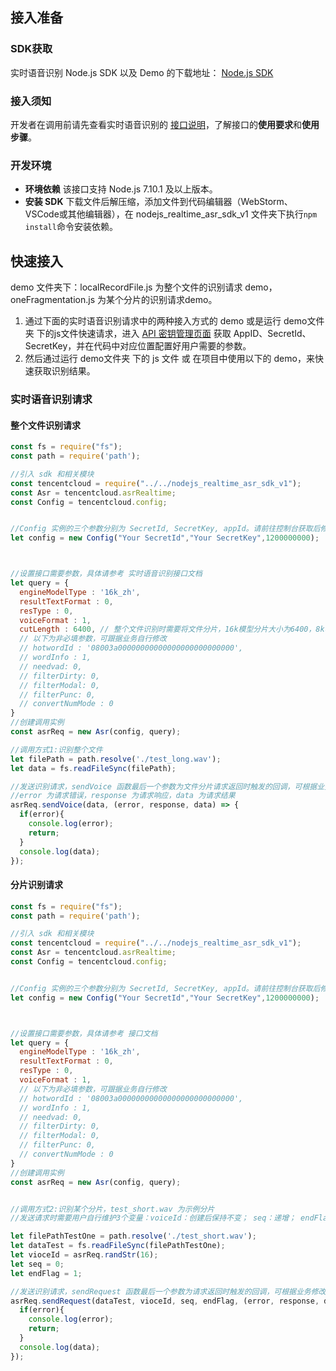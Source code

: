 ## 接入准备
### SDK获取
实时语音识别 Node.js SDK 以及 Demo 的下载地址： [Node.js SDK](https://sdk-1300466766.cos.ap-shanghai.myqcloud.com/realtime/nodejs_realtime_asr_sdk_v1.zip) 
### 接入须知
开发者在调用前请先查看实时语音识别的 [接口说明](https://cloud.tencent.com/document/product/1093/37138)，了解接口的**使用要求**和**使用步骤**。
### 开发环境
- **环境依赖**
该接口支持 Node.js 7.10.1 及以上版本。
- **安装 SDK**
下载文件后解压缩，添加文件到代码编辑器（WebStorm、VSCode或其他编辑器），在 nodejs_realtime_asr_sdk_v1 文件夹下执行`npm install`命令安装依赖。

## 快速接入
demo 文件夹下：localRecordFile.js 为整个文件的识别请求 demo，oneFragmentation.js 为某个分片的识别请求demo。
1. 通过下面的实时语音识别请求中的两种接入方式的 demo 或是运行 demo文件夹 下的js文件快速请求，进入 [API 密钥管理页面](https://console.cloud.tencent.com/cam/capi) 获取 AppID、SecretId、SecretKey，并在代码中对应位置配置好用户需要的参数。
2. 然后通过运行 demo文件夹 下的 js 文件 或 在项目中使用以下的 demo，来快速获取识别结果。


### 实时语音识别请求

#### 整个文件识别请求
``` js
const fs = require("fs");
const path = require('path');

//引入 sdk 和相关模块
const tencentcloud = require("../../nodejs_realtime_asr_sdk_v1");
const Asr = tencentcloud.asrRealtime;
const Config = tencentcloud.config;


//Config 实例的三个参数分别为 SecretId, SecretKey, appId。请前往控制台获取后修改下方参数
let config = new Config("Your SecretId","Your SecretKey",1200000000);



//设置接口需要参数，具体请参考 实时语音识别接口文档
let query = {
  engineModelType : '16k_zh',
  resultTextFormat : 0,
  resType : 0,
  voiceFormat : 1,
  cutLength : 6400, // 整个文件识别时需要将文件分片，16k模型分片大小为6400，8k模型分片大小为3200
  // 以下为非必填参数，可跟据业务自行修改
  // hotwordId : '08003a00000000000000000000000000',
  // wordInfo : 1,
  // needvad: 0,
  // filterDirty: 0,
  // filterModal: 0,
  // filterPunc: 0,
  // convertNumMode : 0
}
//创建调用实例
const asrReq = new Asr(config, query);

//调用方式1:识别整个文件
let filePath = path.resolve('./test_long.wav');
let data = fs.readFileSync(filePath);

//发送识别请求，sendVoice 函数最后一个参数为文件分片请求返回时触发的回调，可根据业务修改
//error 为请求错误，response 为请求响应，data 为请求结果
asrReq.sendVoice(data, (error, response, data) => {
  if(error){
    console.log(error);
    return;
  }
  console.log(data);
});

```
#### 分片识别请求

``` js
const fs = require("fs");
const path = require('path');

//引入 sdk 和相关模块
const tencentcloud = require("../../nodejs_realtime_asr_sdk_v1");
const Asr = tencentcloud.asrRealtime;
const Config = tencentcloud.config;


//Config 实例的三个参数分别为 SecretId, SecretKey, appId。请前往控制台获取后修改下方参数
let config = new Config("Your SecretId","Your SecretKey",1200000000);



//设置接口需要参数，具体请参考 接口文档
let query = {
  engineModelType : '16k_zh',
  resultTextFormat : 0,
  resType : 0,
  voiceFormat : 1,
  // 以下为非必填参数，可跟据业务自行修改
  // hotwordId : '08003a00000000000000000000000000',
  // wordInfo : 1,
  // needvad: 0,
  // filterDirty: 0,
  // filterModal: 0,
  // filterPunc: 0,
  // convertNumMode : 0
}
//创建调用实例
const asrReq = new Asr(config, query);


//调用方式2:识别某个分片，test_short.wav 为示例分片
//发送请求时需要用户自行维护3个变量：voiceId：创建后保持不变； seq：递增； endFlag：前面为0，发送尾部分片的请求时设置为1

let filePathTestOne = path.resolve('./test_short.wav');
let dataTest = fs.readFileSync(filePathTestOne);
let vioceId = asrReq.randStr(16);
let seq = 0;
let endFlag = 1;

//发送识别请求，sendRequest 函数最后一个参数为请求返回时触发的回调，可根据业务修改
asrReq.sendRequest(dataTest, vioceId, seq, endFlag, (error, response, data) => {
  if(error){
    console.log(error);
    return;
  }
  console.log(data);
});


```
